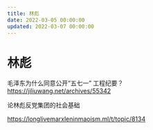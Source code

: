 ```yaml
---
title: 林彪
date: 2022-03-05 00:00:00
updated: 2022-03-07 00:00:00
---
```


# 林彪

毛泽东为什么同意公开“五七一” 工程纪要？
https://jiliuwang.net/archives/55342

论林彪反党集团的社会基础

https://longlivemarxleninmaoism.ml/t/topic/8134

